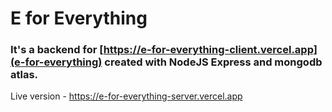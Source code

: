# E for Everything

### It's a backend for [https://e-for-everything-client.vercel.app](e-for-everything) created with NodeJS Express and mongodb atlas.

Live version - https://e-for-everything-server.vercel.app
